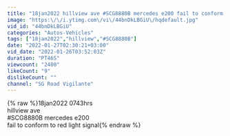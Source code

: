 ```yaml
---
title: "18jan2022 hillview ave #SCG8880B mercedes e200 fail to conform to red light signal"
image: "https:\/\/i.ytimg.com\/vi\/44bnDkLBGiU\/hqdefault.jpg"
vid_id: "44bnDkLBGiU"
categories: "Autos-Vehicles"
tags: ["18jan2022","hillview","#SCG8880B"]
date: "2022-01-27T02:30:21+03:00"
vid_date: "2022-01-26T03:52:03Z"
duration: "PT46S"
viewcount: "2400"
likeCount: "9"
dislikeCount: ""
channel: "SG Road Vigilante"
---
```

{% raw %}18jan2022 0743hrs<br />hillview ave <br />#SCG8880B mercedes e200<br />fail to conform to red light signal{% endraw %}
